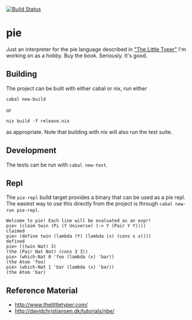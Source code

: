 [![Build Status](https://travis-ci.org/johnchildren/pie.svg?branch=master)](https://travis-ci.org/johnchildren/pie)

# pie

Just an interpreter for the pie language described in ["The Little Typer"](http://www.thelittletyper.com/) I'm working on as a hobby. Buy the book. Seriously. It's good.

## Building

The project can be built with either cabal or nix, run either

```
cabal new-build
```

or

```
nix build -f release.nix
```

as appropriate. Note that building with nix will also run the test suite.

## Development

The tests can be run with `cabal new-test`.

## Repl

The `pie-repl` build target provides a binary that can be used as a pie repl. The easiest way to use this directly from the project is through `cabal new-run pie-repl`.

```
Welcome to pie! Each line will be evaluated as an expr!
pie> (claim twin (Pi (Y Universe) (-> Y (Pair Y Y))))
claimed
pie> (define twin (lambda (Y) (lambda (x) (cons x x))))
defined
pie> ((twin Nat) 3)
(the (Pair Nat Nat) (cons 3 3))
pie> (which-Nat 0 'foo (lambda (x) 'bar))
(the Atom 'foo)
pie> (which-Nat 1 'bar (lambda (x) 'bar))
(the Atom 'bar)
```

## Reference Material

- http://www.thelittletyper.com/
- http://davidchristiansen.dk/tutorials/nbe/
